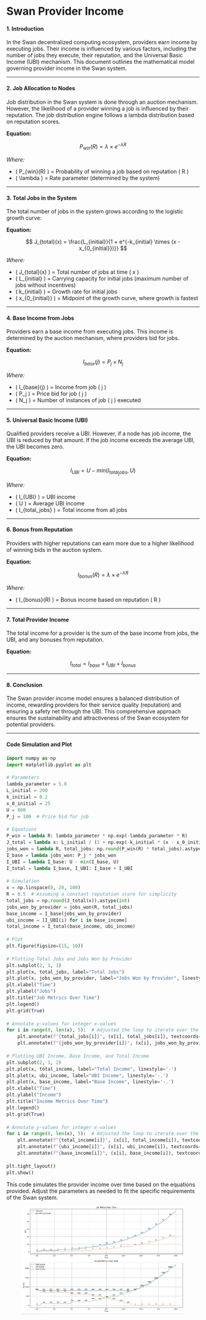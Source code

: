 # Swan Provider Income

#### **1. Introduction**

In the Swan decentralized computing ecosystem, providers earn income by executing jobs. Their income is influenced by various factors, including the number of jobs they execute, their reputation, and the Universal Basic Income (UBI) mechanism. This document outlines the mathematical model governing provider income in the Swan system.

***

#### **2. Job Allocation to Nodes**

Job distribution in the Swan system is done through an auction mechanism. However, the likelihood of a provider winning a job is influenced by their reputation. The job distribution engine follows a lambda distribution based on reputation scores.

**Equation:**&#x20;



$$
P_{win}(R) = \lambda \times e^{-\lambda R}
$$

_Where:_

* ( P\_{win}(R) ) = Probability of winning a job based on reputation ( R )
* ( \lambda ) = Rate parameter (determined by the system)

***

#### **3. Total Jobs in the System**

The total number of jobs in the system grows according to the logistic growth curve:

**Equation:**&#x20;



$$
J_{total}(x) = \frac{L_{initial}}{1 + e^{-k_{initial} \times (x - x_{0_{initial}})}}
$$

_Where:_

* ( J\_{total}(x) ) = Total number of jobs at time ( x )
* ( L\_{initial} ) = Carrying capacity for initial jobs (maximum number of jobs without incentives)
* ( k\_{initial} ) = Growth rate for initial jobs
* ( x\_{0\_{initial\}} ) = Midpoint of the growth curve, where growth is fastest

***

#### **4. Base Income from Jobs**

Providers earn a base income from executing jobs. This income is determined by the auction mechanism, where providers bid for jobs.

**Equation:**&#x20;



$$
I_{base}(j) = P_j \times N_j
$$

_Where:_

* ( I\_{base}(j) ) = Income from job ( j )
* ( P\_j ) = Price bid for job ( j )
* ( N\_j ) = Number of instances of job ( j ) executed

***

#### **5. Universal Basic Income (UBI)**

Qualified providers receive a UBI. However, if a node has job income, the UBI is reduced by that amount. If the job income exceeds the average UBI, the UBI becomes zero.

**Equation:**&#x20;



$$
I_{UBI} = U - min(I_{total_jobs}, U)
$$

_Where:_

* ( I\_{UBI} ) = UBI income
* ( U ) = Average UBI income
* ( I\_{total\_jobs} ) = Total income from all jobs

***

#### **6. Bonus from Reputation**

Providers with higher reputations can earn more due to a higher likelihood of winning bids in the auction system.

**Equation:**&#x20;



$$
I_{bonus}(R) = \lambda \times e^{-\lambda R}
$$

_Where:_

* ( I\_{bonus}(R) ) = Bonus income based on reputation ( R )

***

#### **7. Total Provider Income**

The total income for a provider is the sum of the base income from jobs, the UBI, and any bonuses from reputation.

**Equation:**&#x20;



$$
I_{total} = I_{base} + I_{UBI} + I_{bonus}
$$

***

#### **8. Conclusion**

The Swan provider income model ensures a balanced distribution of income, rewarding providers for their service quality (reputation) and ensuring a safety net through the UBI. This comprehensive approach ensures the sustainability and attractiveness of the Swan ecosystem for potential providers.

***

#### **Code Simulation and Plot**

```python
import numpy as np
import matplotlib.pyplot as plt

# Parameters
lambda_parameter = 5.0
L_initial = 200
k_initial = 0.2
x_0_initial = 25
U = 800
P_j = 100  # Price bid for job

# Equations
P_win = lambda R: lambda_parameter * np.exp(-lambda_parameter * R)
J_total = lambda x: L_initial / (1 + np.exp(-k_initial * (x - x_0_initial)))
jobs_won = lambda R, total_jobs: np.round(P_win(R) * total_jobs).astype(int)
I_base = lambda jobs_won: P_j * jobs_won
I_UBI = lambda I_base: U - min(I_base, U)
I_total = lambda I_base, I_UBI: I_base + I_UBI

# Simulation
x = np.linspace(0, 20, 100)
R = 0.5  # Assuming a constant reputation score for simplicity
total_jobs = np.round(J_total(x)).astype(int)
jobs_won_by_provider = jobs_won(R, total_jobs)
base_income = I_base(jobs_won_by_provider)
ubi_income = [I_UBI(i) for i in base_income]
total_income = I_total(base_income, ubi_income)

# Plot
plt.figure(figsize=(15, 10))

# Plotting Total Jobs and Jobs Won by Provider
plt.subplot(2, 1, 1)
plt.plot(x, total_jobs, label="Total Jobs")
plt.plot(x, jobs_won_by_provider, label="Jobs Won by Provider", linestyle='--')
plt.xlabel("Time")
plt.ylabel("Jobs")
plt.title("Job Metrics Over Time")
plt.legend()
plt.grid(True)

# Annotate y-values for integer x-values
for i in range(0, len(x), 5):  # Adjusted the loop to iterate over the length of x with a step of 5
    plt.annotate(f"{total_jobs[i]}", (x[i], total_jobs[i]), textcoords="offset points", xytext=(0,5), ha='center')
    plt.annotate(f"{jobs_won_by_provider[i]}", (x[i], jobs_won_by_provider[i]), textcoords="offset points", xytext=(0,5), ha='center')

# Plotting UBI Income, Base Income, and Total Income
plt.subplot(2, 1, 2)
plt.plot(x, total_income, label="Total Income", linestyle='-')
plt.plot(x, ubi_income, label="UBI Income", linestyle='-.')
plt.plot(x, base_income, label="Base Income", linestyle='-.')
plt.xlabel("Time")
plt.ylabel("Income")
plt.title("Income Metrics Over Time")
plt.legend()
plt.grid(True)

# Annotate y-values for integer x-values
for i in range(0, len(x), 5):  # Adjusted the loop to iterate over the length of x with a step of 5
    plt.annotate(f"{total_income[i]}", (x[i], total_income[i]), textcoords="offset points", xytext=(0,5), ha='center')
    plt.annotate(f"{ubi_income[i]}", (x[i], ubi_income[i]), textcoords="offset points", xytext=(0,5), ha='center')
    plt.annotate(f"{base_income[i]}", (x[i], base_income[i]), textcoords="offset points", xytext=(0,5), ha='center')

plt.tight_layout()
plt.show()

```

This code simulates the provider income over time based on the equations provided. Adjust the parameters as needed to fit the specific requirements of the Swan system.

<figure><img src="../../../.gitbook/assets/image (147).png" alt=""><figcaption></figcaption></figure>
